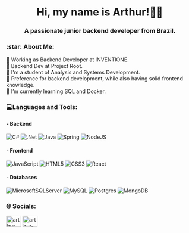 <h1 align="center">Hi, my name is Arthur!👋🏾</h1>
<h3 align="center">A passionate junior backend developer from Brazil.</h3>
<h3 align="left">:star: About Me:</h3>
🔭 Working as Backend Developer at INVENTIONE.<br>
🌳 Backend Dev at Project Root. <br>
📃 I'm a student of Analysis and Systems Development.<br>
👀 Preference for backend development, while also having solid frontend knowledge.<br>
🌱 I’m currently learning SQL and Docker.<br>
<h3 align="left">💻Languages and Tools:</h3>
<h4 align="left">- Backend</h4>

![C#](https://img.shields.io/badge/c%23-%23239120.svg?style=for-the-badge&logo=c-sharp&logoColor=white)  ![.Net](https://img.shields.io/badge/.NET-5C2D91?style=for-the-badge&logo=.net&logoColor=white) ![Java](https://img.shields.io/badge/java-%23ED8B00.svg?style=for-the-badge&logo=java&logoColor=white) ![Spring](https://img.shields.io/badge/spring-%236DB33F.svg?style=for-the-badge&logo=spring&logoColor=white) ![NodeJS](https://img.shields.io/badge/node.js-6DA55F?style=for-the-badge&logo=node.js&logoColor=white) 

<h4 align="left">- Frontend</h4>

 ![JavaScript](https://img.shields.io/badge/javascript-%23323330.svg?style=for-the-badge&logo=javascript&logoColor=%23F7DF1E) ![HTML5](https://img.shields.io/badge/html5-%23E34F26.svg?style=for-the-badge&logo=html5&logoColor=white)  ![CSS3](https://img.shields.io/badge/css3-%231572B6.svg?style=for-the-badge&logo=css3&logoColor=white)  ![React](https://img.shields.io/badge/react-%2320232a.svg?style=for-the-badge&logo=react&logoColor=%2361DAFB) 
 
 <h4 align="left">- Databases</h4>
 
 ![MicrosoftSQLServer](https://img.shields.io/badge/Microsoft%20SQL%20Sever-CC2927?style=for-the-badge&logo=microsoft%20sql%20server&logoColor=white)   ![MySQL](https://img.shields.io/badge/mysql-%2300f.svg?style=for-the-badge&logo=mysql&logoColor=white) ![Postgres](https://img.shields.io/badge/postgres-%23316192.svg?style=for-the-badge&logo=postgresql&logoColor=white)  ![MongoDB](https://img.shields.io/badge/MongoDB-%234ea94b.svg?style=for-the-badge&logo=mongodb&logoColor=white)
 
<h3 align="left"> 🌐 Socials:</h3>
<p align="left">
<a href="https://twitter.com/arthur_https" target="blank"><img align="center" src="https://raw.githubusercontent.com/rahuldkjain/github-profile-readme-generator/master/src/images/icons/Social/twitter.svg" alt="arthur_https" height="30" width="40" /></a>
<a href="https://linkedin.com/in/arthur-amorim-bs" target="blank"><img align="center" src="https://raw.githubusercontent.com/rahuldkjain/github-profile-readme-generator/master/src/images/icons/Social/linked-in-alt.svg" alt="arthur-amorim-bs" height="30" width="40" /></a>
</p>



